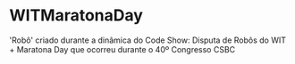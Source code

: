 # WITMaratonaDay
'Robô' criado durante a dinâmica do Code Show: Disputa de Robôs do WIT + Maratona Day que ocorreu durante o 40º Congresso CSBC
